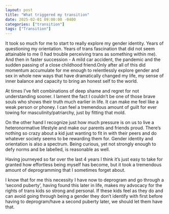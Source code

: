 ```yaml
---
layout: post
title: "What triggered my transition"
date: 2025-02-01 09:00:00 -0400
categories: ["transition"]
tags: ["Transition"]
---
```


It took so much for me to start to really explore my gender identity.
Years of questioning my orientation. Years of trans fascination that did not seem attainable to me (I had trouble perceiving trans as something within me). And then in faster succession - A mild car accident, the pandemic and the sudden passing of a close childhood friend.Only after all of this did momentum accumulate for me enough to relentlessly explore gender and sex in whole new ways that have dramatically changed my life, my sense of inner balance and capacity to bring an honest self to the world.

At times I’ve felt combinations of deep shame and regret for not understanding sooner. I lament the fact I couldn’t be one of those brave souls who shows their truth much earlier in life. It can make me feel like a weak person or phoney. I can feel a tremendous amount of guilt for ever towing for masculinity/patriarchy, just by fitting that mold.

On the other hand I recognize just how much pressure is on us to live a heteronormative lifestyle and make our parents and friends proud. There’s nothing so crazy about a kid just wanting to fit in with their peers and do whatever society seems to be rewarding them for. Gender identity and orientation is also a spectrum. Being curious, yet not strongly enough to defy norms and be labelled, is reasonable as well.

Having journeyed so far over the last 4 years I think it’s just easy to take for granted how effortless being myself has become, but it took a tremendous amount of deprogramming that I sometimes forget about.

I know that for me this necessity I have now to deprogram and go through a ‘second puberty’, having found this later in life, makes my advocacy for the rights of trans kids so strong and personal. If these kids feel as they do and can avoid going through being a gender they don’t identify with first before having to deprogram/have a second puberty later, we should let them have that.

